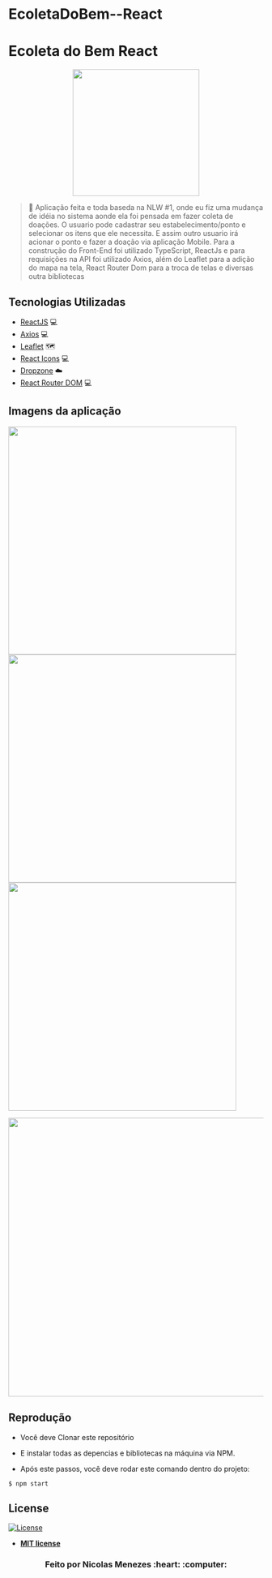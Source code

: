 # EcoletaDoBem--React
# Ecoleta do Bem React
<p align="center">
  <img src="https://user-images.githubusercontent.com/56702162/83952776-ab4bbf80-a811-11ea-9604-d6cb54b49136.png" width = 250px >
</p>


> :rocket: Aplicação feita e toda baseda na NLW #1, onde eu fiz uma mudança de idéia no sistema aonde ela foi pensada em fazer coleta de doações. O usuario pode cadastrar seu estabelecimento/ponto e selecionar os itens que ele necessita. E assim outro usuario irá acionar o ponto e fazer a doação via aplicação Mobile.
Para a construção do Front-End foi utilizado TypeScript, ReactJs e para requisições na API foi utilizado Axios, além do Leaflet para a adição do mapa na tela, React Router Dom para a troca de telas e diversas outra bibliotecas



## Tecnologias Utilizadas
- <a href="https://pt-br.reactjs.org/">ReactJS</a>          :computer:
- <a href="https://github.com/axios/axios">Axios</a>    :computer:
- <a href="https://react-leaflet.js.org/">Leaflet</a>              	:world_map:
- <a href="https://react-icons.github.io/react-icons/">React Icons</a> :computer:
- <a href="https://react-dropzone.js.org/">Dropzone</a> :cloud:
- <a href="https://www.npmjs.com/package/react-router-dom">React Router DOM</a> :computer:



## Imagens da aplicação 

<p align="left">
   <img src="https://user-images.githubusercontent.com/56702162/83953848-595b6780-a81a-11ea-938b-4a1cdf873ab5.png" width = 450px >
    <img src="https://user-images.githubusercontent.com/56702162/83953876-94f63180-a81a-11ea-8f42-c88c8e4f7ba4.png" width = 450px >
    <img src="https://user-images.githubusercontent.com/56702162/83953901-bbb46800-a81a-11ea-9464-a2e62a96c14f.png" width = 450px >
  
  
</p>
<p align="center">
 <img src="https://user-images.githubusercontent.com/56702162/83953729-059c4e80-a819-11ea-85b7-137f0c4874a7.gif" width = 550px >
</p>

## Reprodução

- Você deve Clonar este repositório
- E instalar todas as depencias e bibliotecas na máquina via NPM.

- Após este passos, você deve rodar este comando dentro do projeto:
>
```shell
$ npm start
```

## License

[![License](http://img.shields.io/:license-mit-blue.svg?style=flat-square)](http://badges.mit-license.org)

- **[MIT license](http://opensource.org/licenses/mit-license.php)**

<footer> <h3 align="center"> Feito por Nicolas Menezes :heart: :computer:  </h3></footer>

